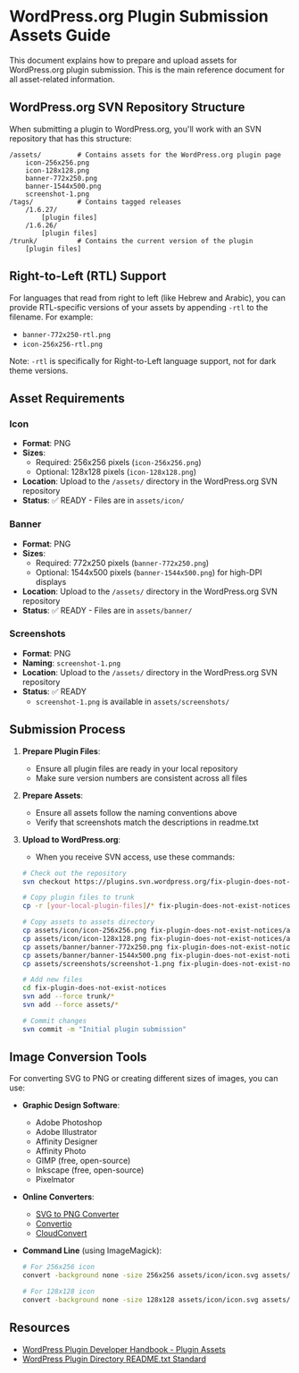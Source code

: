 # WordPress.org Plugin Submission Assets Guide

This document explains how to prepare and upload assets for WordPress.org plugin submission. This is the main reference document for all asset-related information.

## WordPress.org SVN Repository Structure

When submitting a plugin to WordPress.org, you'll work with an SVN repository that has this structure:

```
/assets/         # Contains assets for the WordPress.org plugin page
    icon-256x256.png
    icon-128x128.png
    banner-772x250.png
    banner-1544x500.png
    screenshot-1.png
/tags/           # Contains tagged releases
    /1.6.27/
        [plugin files]
    /1.6.26/
        [plugin files]
/trunk/          # Contains the current version of the plugin
    [plugin files]
```

## Right-to-Left (RTL) Support

For languages that read from right to left (like Hebrew and Arabic), you can provide RTL-specific versions of your assets by appending `-rtl` to the filename. For example:
- `banner-772x250-rtl.png`
- `icon-256x256-rtl.png`

Note: `-rtl` is specifically for Right-to-Left language support, not for dark theme versions.

## Asset Requirements

### Icon

- **Format**: PNG
- **Sizes**:
  - Required: 256x256 pixels (`icon-256x256.png`)
  - Optional: 128x128 pixels (`icon-128x128.png`)
- **Location**: Upload to the `/assets/` directory in the WordPress.org SVN repository
- **Status**: ✅ READY - Files are in `assets/icon/`

### Banner

- **Format**: PNG
- **Sizes**:
  - Required: 772x250 pixels (`banner-772x250.png`)
  - Optional: 1544x500 pixels (`banner-1544x500.png`) for high-DPI displays
- **Location**: Upload to the `/assets/` directory in the WordPress.org SVN repository
- **Status**: ✅ READY - Files are in `assets/banner/`

### Screenshots

- **Format**: PNG
- **Naming**: `screenshot-1.png`
- **Location**: Upload to the `/assets/` directory in the WordPress.org SVN repository
- **Status**: ✅ READY
  - `screenshot-1.png` is available in `assets/screenshots/`

## Submission Process

1. **Prepare Plugin Files**:
   - Ensure all plugin files are ready in your local repository
   - Make sure version numbers are consistent across all files

2. **Prepare Assets**:
   - Ensure all assets follow the naming conventions above
   - Verify that screenshots match the descriptions in readme.txt

3. **Upload to WordPress.org**:
   - When you receive SVN access, use these commands:
   ```bash
   # Check out the repository
   svn checkout https://plugins.svn.wordpress.org/fix-plugin-does-not-exist-notices/

   # Copy plugin files to trunk
   cp -r [your-local-plugin-files]/* fix-plugin-does-not-exist-notices/trunk/

   # Copy assets to assets directory
   cp assets/icon/icon-256x256.png fix-plugin-does-not-exist-notices/assets/
   cp assets/icon/icon-128x128.png fix-plugin-does-not-exist-notices/assets/
   cp assets/banner/banner-772x250.png fix-plugin-does-not-exist-notices/assets/
   cp assets/banner/banner-1544x500.png fix-plugin-does-not-exist-notices/assets/
   cp assets/screenshots/screenshot-1.png fix-plugin-does-not-exist-notices/assets/

   # Add new files
   cd fix-plugin-does-not-exist-notices
   svn add --force trunk/*
   svn add --force assets/*

   # Commit changes
   svn commit -m "Initial plugin submission"
   ```

## Image Conversion Tools

For converting SVG to PNG or creating different sizes of images, you can use:

- **Graphic Design Software**:
  - Adobe Photoshop
  - Adobe Illustrator
  - Affinity Designer
  - Affinity Photo
  - GIMP (free, open-source)
  - Inkscape (free, open-source)
  - Pixelmator

- **Online Converters**:
  - [SVG to PNG Converter](https://svgtopng.com/)
  - [Convertio](https://convertio.co/svg-png/)
  - [CloudConvert](https://cloudconvert.com/svg-to-png)

- **Command Line** (using ImageMagick):
  ```bash
  # For 256x256 icon
  convert -background none -size 256x256 assets/icon/icon.svg assets/icon/icon-256x256.png

  # For 128x128 icon
  convert -background none -size 128x128 assets/icon/icon.svg assets/icon/icon-128x128.png
  ```

## Resources

- [WordPress Plugin Developer Handbook - Plugin Assets](https://developer.wordpress.org/plugins/wordpress-org/plugin-assets/)
- [WordPress Plugin Directory README.txt Standard](https://developer.wordpress.org/plugins/wordpress-org/how-your-readme-txt-works/)
